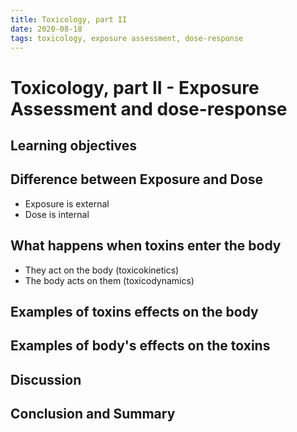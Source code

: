 ```yaml
---
title: Toxicology, part II
date: 2020-08-18
tags: toxicology, exposure assessment, dose-response
---
```

# Toxicology, part II - Exposure Assessment and dose-response

## Learning objectives

## Difference between Exposure and Dose
- Exposure is external
- Dose is internal

## What happens when toxins enter the body
- They act on the body (toxicokinetics)
- The body acts on them (toxicodynamics)

## Examples of toxins effects on the body

## Examples of body's effects on the toxins

## Discussion

## Conclusion and Summary
